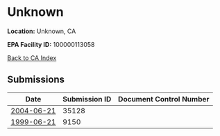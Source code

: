 # Unknown

**Location:** Unknown, CA

**EPA Facility ID:** 100000113058

[Back to CA Index](../../index.md)

## Submissions

| Date | Submission ID | Document Control Number |
|------|--------------|-------------------------|
| [2004-06-21](submissions/35128.md) | 35128 |  |
| [1999-06-21](submissions/9150.md) | 9150 |  |
